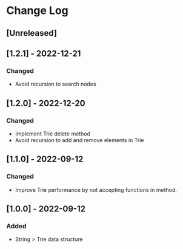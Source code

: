 # Change Log

## [Unreleased]

## [1.2.1] - 2022-12-21
### Changed
- Avoid recursion to search nodes

## [1.2.0] - 2022-12-20
### Changed
- Implement Trie delete method
- Avoid recursion to add and remove elements in Trie

## [1.1.0] - 2022-09-12
### Changed
- Improve Trie performance by not accepting functions in method.

## [1.0.0] - 2022-09-12
### Added
- String > Trie data structure

